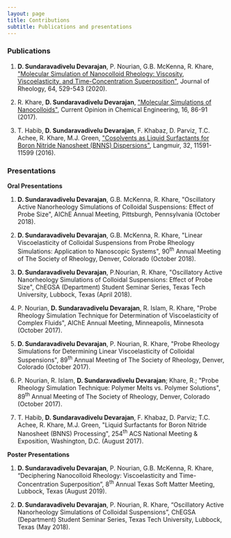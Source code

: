 ```yaml
---
layout: page
title: Contributions
subtitle: Publications and presentations
---
```


### Publications    
1. **D. Sundaravadivelu Devarajan**, P. Nourian, G.B. McKenna, R. Khare, ["Molecular Simulation of Nanocolloid Rheology: Viscosity, Viscoelasticity, and Time-Concentration Superposition"](https://sor.scitation.org/doi/10.1122/1.5125142), Journal of Rheology, 64, 529-543 (2020).    

2. R. Khare, **D. Sundaravadivelu Devarajan**, ["Molecular Simulations of Nanocolloids"](https://www.sciencedirect.com/science/article/pii/S2211339816300843), Current Opinion in Chemical Engineering, 16, 86-91 (2017).  

3. T. Habib, **D. Sundaravadivelu Devarajan**, F. Khabaz, D. Parviz, T.C. Achee, R. Khare, M.J. Green, ["Cosolvents as Liquid Surfactants for Boron Nitride Nanosheet (BNNS) Dispersions"](https://pubs.acs.org/doi/abs/10.1021/acs.langmuir.6b02611), Langmuir, 32, 11591-11599 (2016).    

### Presentations  
**Oral Presentations**    
1. **D. Sundaravadivelu Devarajan**, G.B. McKenna, R. Khare, "Oscillatory Active Nanorheology Simulations of Colloidal Suspensions: Effect of Probe Size", AIChE Annual Meeting, Pittsburgh, Pennsylvania (October 2018).  

2. **D. Sundaravadivelu Devarajan**, G.B. McKenna, R. Khare, "Linear Viscoelasticity of Colloidal Suspensions from Probe Rheology Simulations: Application to Nanoscopic Systems", 90<sup>th</sup> Annual Meeting of The Society of Rheology, Denver, Colorado (October 2018).  

3. **D. Sundaravadivelu Devarajan**, P.Nourian, R. Khare, "Oscillatory Active Nanorheology Simulations of Colloidal Suspensions: Effect of Probe Size", ChEGSA (Department) Student Seminar Series, Texas Tech University, Lubbock, Texas (April 2018).  

4. P. Nourian, **D. Sundaravadivelu Devarajan**, R. Islam, R. Khare, "Probe Rheology Simulation Technique for Determination of Viscoelasticity of Complex Fluids", AIChE Annual Meeting, Minneapolis, Minnesota (October 2017).  

5. **D. Sundaravadivelu Devarajan**, P. Nourian, R. Khare, "Probe Rheology Simulations for Determining Linear Viscoelasticity of Colloidal Suspensions", 89<sup>th</sup> Annual Meeting of The Society of Rheology, Denver, Colorado (October 2017).  

6. P. Nourian, R. Islam, **D. Sundaravadivelu Devarajan**; Khare, R.; "Probe Rheology Simulation Technique: Polymer Melts vs. Polymer Solutions", 89<sup>th</sup> Annual Meeting of The Society of Rheology, Denver, Colorado (October 2017).  

7. T. Habib, **D. Sundaravadivelu Devarajan**, F. Khabaz, D. Parviz; T.C. Achee, R. Khare, M.J. Green, "Liquid Surfactants for Boron Nitride Nanosheet (BNNS) Processing", 254<sup>th</sup> ACS National Meeting & Exposition, Washington, D.C. (August 2017).     

**Poster Presentations**
1. **D. Sundaravadivelu Devarajan**, P. Nourian, G.B. McKenna, R. Khare, “Deciphering Nanocolloid Rheology: Viscoelasticity and Time-Concentration Superposition”, 8<sup>th</sup> Annual Texas Soft Matter Meeting, Lubbock, Texas (August 2019).  

2. **D. Sundaravadivelu Devarajan**, P. Nourian, R. Khare, “Oscillatory Active Nanorheology Simulations of Colloidal Suspensions”, ChEGSA (Department) Student Seminar Series, Texas Tech University, Lubbock, Texas (May 2018).  
